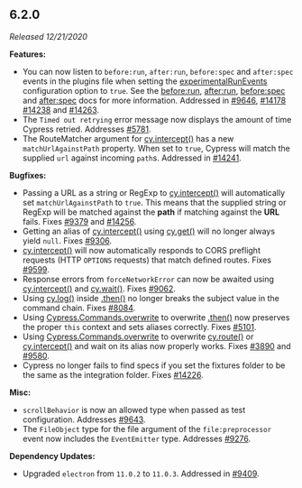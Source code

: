 ## 6.2.0

_Released 12/21/2020_

**Features:**

- You can now listen to `before:run`, `after:run`, `before:spec` and `after:spec` events in the plugins file when setting the [experimentalRunEvents](/guides/references/experiments) configuration option to `true`. See the [before:run](/api/plugins/before-run-api), [after:run](/api/plugins/after-run-api), [before:spec](/api/plugins/before-spec-api) and [after:spec](/api/plugins/after-spec-api) docs for more information. Addressed in [#9646](https://github.com/cypress-io/cypress/issues/9646), [#14178](https://github.com/cypress-io/cypress/issues/14178) [#14238](https://github.com/cypress-io/cypress/issues/14238) and [#14263](https://github.com/cypress-io/cypress/issues/14263).
- The `Timed out retrying` error message now displays the amount of time Cypress retried. Addresses [#5781](https://github.com/cypress-io/cypress/issues/5781).
- The RouteMatcher argument for [cy.intercept()](/api/commands/intercept) has a new `matchUrlAgainstPath` property. When set to `true`, Cypress will match the supplied `url` against incoming `path`s. Addressed in [#14241](https://github.com/cypress-io/cypress/issues/14241).

**Bugfixes:**

- Passing a URL as a string or RegExp to [cy.intercept()](/api/commands/intercept) will automatically set `matchUrlAgainstPath` to `true`. This means that the supplied string or RegExp will be matched against the **path** if matching against the **URL** fails. Fixes [#9379](https://github.com/cypress-io/cypress/issues/9379) and [#14256](https://github.com/cypress-io/cypress/issues/14256).
- Getting an alias of [cy.intercept()](/api/commands/intercept) using [cy.get()](/api/commands/get) will no longer always yield `null`. Fixes [#9306](https://github.com/cypress-io/cypress/issues/9306).
- [cy.intercept()](/api/commands/intercept) will now automatically responds to CORS preflight requests (HTTP `OPTIONS` requests) that match defined routes. Fixes [#9599](https://github.com/cypress-io/cypress/issues/9599).
- Response errors from `forceNetworkError` can now be awaited using [cy.intercept()](/api/commands/intercept) and [cy.wait()](/api/commands/wait). Fixes [#9062](https://github.com/cypress-io/cypress/issues/9062).
- Using [cy.log()](/api/commands/log) inside [.then()](/api/commands/then) no longer breaks the subject value in the command chain. Fixes [#8084](https://github.com/cypress-io/cypress/issues/8084).
- Using [Cypress.Commands.overwrite](/api/cypress-api/custom-commands#Overwrite-Existing-Commands) to overwrite [.then()](/api/commands/then) now preserves the proper `this` context and sets aliases correctly. Fixes [#5101](https://github.com/cypress-io/cypress/issues/5101).
- Using [Cypress.Commands.overwrite](/api/cypress-api/custom-commands#Overwrite-Existing-Commands) to overwrite [cy.route()](/api/commands/route) or [cy.intercept()](/api/commands/intercept) and wait on its alias now properly works. Fixes [#3890](https://github.com/cypress-io/cypress/issues/3890) and [#9580](https://github.com/cypress-io/cypress/issues/9580).
- Cypress no longer fails to find specs if you set the fixtures folder to be the same as the integration folder. Fixes [#14226](https://github.com/cypress-io/cypress/issues/14226).

**Misc:**

- `scrollBehavior` is now an allowed type when passed as test configuration. Addresses [#9643](https://github.com/cypress-io/cypress/issues/9643).
- The `FileObject` type for the file argument of the `file:preprocessor` event now includes the `EventEmitter` type. Addresses [#9276](https://github.com/cypress-io/cypress/issues/9276).

**Dependency Updates:**

- Upgraded `electron` from `11.0.2` to `11.0.3`. Addressed in [#9409](https://github.com/cypress-io/cypress/issues/9409).
